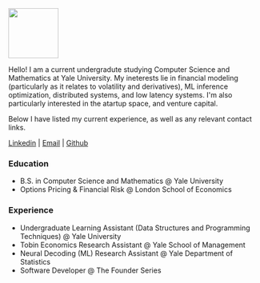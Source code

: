 <img src="https://profile.jpeg" width="100" height="100">

Hello! I am a current undergradute studying Computer Science and Mathematics at Yale University. My ineterests lie in financial modeling (particularly as it relates to volatility and derivatives), ML inference optimization, distributed systems, and low latency systems. I'm also particularly interested in the atartup space, and venture capital.

Below I have listed my current experience, as well as any relevant contact links. 

[Linkedin](https://www.linkedin.com/in/baig-farhan/) | [Email](mailto:farhan.baig@yale.edu) | [Github](https://github.com/f-baig)

### Education

- B.S. in Computer Science and Mathematics @ Yale University
- Options Pricing & Financial Risk @ London School of Economics

### Experience

- Undergraduate Learning Assistant (Data Structures and Programming Techniques) @ Yale University
- Tobin Economics Research Assistant @ Yale School of Management
- Neural Decoding (ML) Research Assistant @ Yale Department of Statistics
- Software Developer @ The Founder Series
